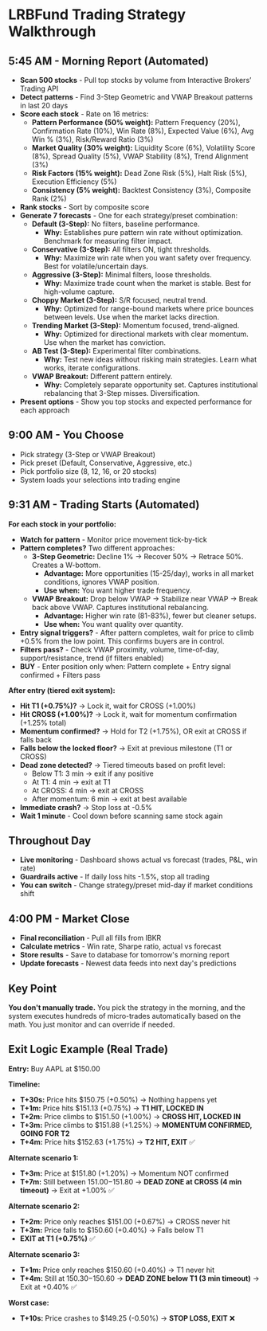 # LRBFund Trading Strategy Walkthrough

## 5:45 AM \- Morning Report (Automated)

* **Scan 500 stocks** \- Pull top stocks by volume from Interactive Brokers’ Trading API  
* **Detect patterns** \- Find 3-Step Geometric and VWAP Breakout patterns in last 20 days  
* **Score each stock** \- Rate on 16 metrics:  
  * **Pattern Performance (50% weight):** Pattern Frequency (20%), Confirmation Rate (10%), Win Rate (8%), Expected Value (6%), Avg Win % (3%), Risk/Reward Ratio (3%)  
  * **Market Quality (30% weight):** Liquidity Score (6%), Volatility Score (8%), Spread Quality (5%), VWAP Stability (8%), Trend Alignment (3%)  
  * **Risk Factors (15% weight):** Dead Zone Risk (5%), Halt Risk (5%), Execution Efficiency (5%)  
  * **Consistency (5% weight):** Backtest Consistency (3%), Composite Rank (2%)  
* **Rank stocks** \- Sort by composite score  
* **Generate 7 forecasts** \- One for each strategy/preset combination:  
  * **Default (3-Step):** No filters, baseline performance.   
    * **Why:** Establishes pure pattern win rate without optimization. Benchmark for measuring filter impact.  
  * **Conservative (3-Step):** All filters ON, tight thresholds.   
    * **Why:** Maximize win rate when you want safety over frequency. Best for volatile/uncertain days.  
  * **Aggressive (3-Step):** Minimal filters, loose thresholds.   
    * **Why:** Maximize trade count when the market is stable. Best for high-volume capture.  
  * **Choppy Market (3-Step):** S/R focused, neutral trend.   
    * **Why:** Optimized for range-bound markets where price bounces between levels. Use when the market lacks direction.  
  * **Trending Market (3-Step):** Momentum focused, trend-aligned.   
    * **Why:** Optimized for directional markets with clear momentum. Use when the market has conviction.  
  * **AB Test (3-Step):** Experimental filter combinations.   
    * **Why:** Test new ideas without risking main strategies. Learn what works, iterate configurations.  
  * **VWAP Breakout:** Different pattern entirely.   
    * **Why:** Completely separate opportunity set. Captures institutional rebalancing that 3-Step misses. Diversification.  
* **Present options** \- Show you top stocks and expected performance for each approach

## 9:00 AM \- You Choose

* Pick strategy (3-Step or VWAP Breakout)  
* Pick preset (Default, Conservative, Aggressive, etc.)  
* Pick portfolio size (8, 12, 16, or 20 stocks)  
* System loads your selections into trading engine

## 9:31 AM \- Trading Starts (Automated)

**For each stock in your portfolio:**

* **Watch for pattern** \- Monitor price movement tick-by-tick  
* **Pattern completes?** Two different approaches:  
  * **3-Step Geometric:** Decline 1% → Recover 50% → Retrace 50%. Creates a W-bottom.   
    * **Advantage:** More opportunities (15-25/day), works in all market conditions, ignores VWAP position.   
    * **Use when:** You want higher trade frequency.  
  * **VWAP Breakout:** Drop below VWAP → Stabilize near VWAP → Break back above VWAP. Captures institutional rebalancing.   
    * **Advantage:** Higher win rate (81-83%), fewer but cleaner setups.   
    * **Use when:** You want quality over quantity.  
* **Entry signal triggers?** \- After pattern completes, wait for price to climb \+0.5% from the low point. This confirms buyers are in control.  
* **Filters pass?** \- Check VWAP proximity, volume, time-of-day, support/resistance, trend (if filters enabled)  
* **BUY** \- Enter position only when: Pattern complete \+ Entry signal confirmed \+ Filters pass

**After entry (tiered exit system):**

* **Hit T1 (+0.75%)?** → Lock it, wait for CROSS (+1.00%)  
* **Hit CROSS (+1.00%)?** → Lock it, wait for momentum confirmation (+1.25% total)  
* **Momentum confirmed?** → Hold for T2 (+1.75%), OR exit at CROSS if falls back  
* **Falls below the locked floor?** → Exit at previous milestone (T1 or CROSS)  
* **Dead zone detected?** → Tiered timeouts based on profit level:  
  * Below T1: 3 min → exit if any positive  
  * At T1: 4 min → exit at T1  
  * At CROSS: 4 min → exit at CROSS  
  * After momentum: 6 min → exit at best available  
* **Immediate crash?** → Stop loss at \-0.5%  
* **Wait 1 minute** \- Cool down before scanning same stock again

## Throughout Day

* **Live monitoring** \- Dashboard shows actual vs forecast (trades, P\&L, win rate)  
* **Guardrails active** \- If daily loss hits \-1.5%, stop all trading  
* **You can switch** \- Change strategy/preset mid-day if market conditions shift

## 4:00 PM \- Market Close

* **Final reconciliation** \- Pull all fills from IBKR  
* **Calculate metrics** \- Win rate, Sharpe ratio, actual vs forecast  
* **Store results** \- Save to database for tomorrow's morning report  
* **Update forecasts** \- Newest data feeds into next day's predictions

## Key Point

**You don't manually trade.** You pick the strategy in the morning, and the system executes hundreds of micro-trades automatically based on the math. You just monitor and can override if needed.

## Exit Logic Example (Real Trade)

**Entry:** Buy AAPL at $150.00

**Timeline:**

* **T+30s:** Price hits $150.75 (+0.50%) → Nothing happens yet  
* **T+1m:** Price hits $151.13 (+0.75%) → **T1 HIT, LOCKED IN**  
* **T+2m:** Price climbs to $151.50 (+1.00%) → **CROSS HIT, LOCKED IN**  
* **T+3m:** Price climbs to $151.88 (+1.25%) → **MOMENTUM CONFIRMED, GOING FOR T2**  
* **T+4m:** Price hits $152.63 (+1.75%) → **T2 HIT, EXIT** ✅

**Alternate scenario 1:**

* **T+3m:** Price at $151.80 (+1.20%) → Momentum NOT confirmed  
* **T+7m:** Still between $151.00-$151.80 → **DEAD ZONE at CROSS (4 min timeout)** → Exit at \+1.00% ✅

**Alternate scenario 2:**

* **T+2m:** Price only reaches $151.00 (+0.67%) → CROSS never hit  
* **T+3m:** Price falls to $150.60 (+0.40%) → Falls below T1  
* **EXIT at T1 (+0.75%)** ✅

**Alternate scenario 3:**

* **T+1m:** Price only reaches $150.60 (+0.40%) → T1 never hit  
* **T+4m:** Still at $150.30-$150.60 → **DEAD ZONE below T1 (3 min timeout)** → Exit at \+0.40% ✅

**Worst case:**

* **T+10s:** Price crashes to $149.25 (-0.50%) → **STOP LOSS, EXIT** ❌
